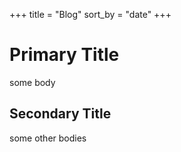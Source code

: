+++
title = "Blog"
sort_by = "date"
+++

# Primary Title

some body

## Secondary Title

some other bodies